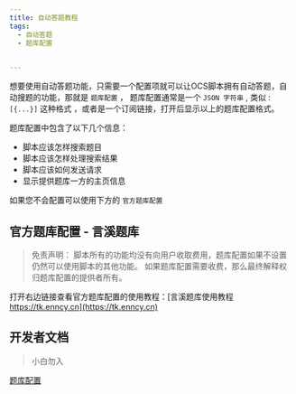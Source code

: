 ```yaml
---
title: 自动答题教程
tags: 
  - 自动答题
  - 题库配置
 

---
```

 

想要使用自动答题功能，只需要一个配置项就可以让OCS脚本拥有自动答题，自动搜题的功能，那就是 `题库配置` ， 题库配置通常是一个 `JSON 字符串` , 类似 : `[{...}]` 这种格式 ，或者是一个订阅链接，打开后显示以上的题库配置格式。

题库配置中包含了以下几个信息：

- 脚本应该怎样搜索题目
- 脚本应该怎样处理搜索结果
- 脚本应该如何发送请求
- 显示提供题库一方的主页信息

如果您不会配置可以使用下方的 `官方题库配置`


## 官方题库配置 - 言溪题库

> 免责声明： 脚本所有的功能均没有向用户收取费用，题库配置如果不设置仍然可以使用脚本的其他功能。
> 如果题库配置需要收费，那么最终解释权归题库配置的提供者所有。 
 
打开右边链接查看官方题库配置的使用教程：[言溪题库使用教程 https://tk.enncy.cn](https://tk.enncy.cn)  
  
## 开发者文档
> 小白勿入

[题库配置](/docs/other/api.md#answererwrapper-题库配置)
